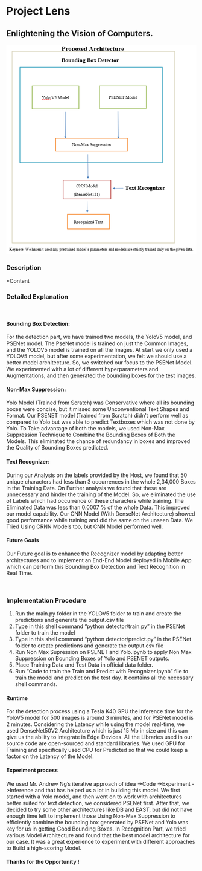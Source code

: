 # Project Lens
## Enlightening the Vision of Computers.

<img src="https://github.com/Sooryak12/Lens/blob/custom/Proposed%20Architecture.png">

### Description

*Content

### Detailed Explanation

<br>

#### Bounding Box Detection:
For the detection part, we have trained two models, the YoloV5 model, and PSENet model. The PseNet model is trained on just the Common Images, and the YOLOV5 model is trained on all the Images.
At start we only used a YOLOV5 model, but after some experimentation, we felt we should use a better model architecture. So, we switched our focus to the PSENet Model. We experimented with a lot of different hyperparameters and Augmentations, and then generated the bounding boxes for the test images.

#### Non-Max Suppression:
Yolo Model (Trained from Scratch) was Conservative where all its bounding boxes were concise, but it missed some Unconventional Text Shapes and Format. Our PSENET model (Trained from Scratch) didn’t perform well as compared to Yolo but was able to predict Textboxes which was not done by Yolo. To Take advantage of both the models, we used Non-Max Suppression Technique to Combine the Bounding Boxes of Both the Models. This eliminated the chance of redundancy in boxes and improved the Quality of Bounding Boxes predicted.

#### Text Recognizer:
During our Analysis on the labels provided by the Host, we found that 50 unique characters had less than 3 occurrences in the whole 2,34,000 Boxes in the Training Data. On Further analysis we found that these are unnecessary and hinder the training of the Model. So, we eliminated the use of Labels which had occurrence of these characters while training. The Eliminated Data was less than 0.0007 % of the whole Data. This improved our model capability. Our CNN Model (With DenseNet Architecture) showed good performance while training and did the same on the unseen Data. We Tried Using CRNN Models too, but CNN Model performed well. 

#### Future Goals
Our Future goal is to enhance the Recognizer model by adapting better architectures and to implement an End-End Model deployed in Mobile App which can perform this Bounding Box Detection and Text Recognition in Real Time.

<br>

### Implementation Procedure

1.	 Run the main.py folder in the YOLOV5 folder to train and create the predictions and generate the output.csv file
2.	Type in this shell command “python detector/train.py” in the PSENet folder to train the model
3.	 Type in this shell command “python detector/predict.py” in the PSENet folder to create predictions and generate the output.csv file
4.	Run Non Max Supression on PSENET and Yolo.ipynb to apply Non Max   Suppression on Bounding Boxes of Yolo and PSENET outputs.
5.	Place Training Data and Test Data in official data folder.
6.	Run “Code to train the Train and Predict with Recognizer.ipynb” file to train the model and predict on the test day. It contains all the necessary shell commands.



#### Runtime
For the detection process using a Tesla K40 GPU the inference time for the YoloV5 model for 500 images is around 3 minutes, and for PSENet model is 2 minutes.
Considering the Latency while using the model real-time, we used DenseNet50V2 Architecture which is just 15 Mb in size and this can give us the ability to integrate in Edge Devices.
All the Libraries used in our source code are open-sourced and standard libraries.
We used GPU for Training and specifically used CPU for Predicted so that we could keep a factor on the Latency of the Model.

#### Experiment process
We used Mr. Andrew Ng’s iterative approach of idea ->Code ->Experiment ->Inference and that has helped us a lot in building this model.
We first started with a Yolo model, and then went on to work with architectures better suited for text detection, we considered PSENet first. After that, we decided to try some other architectures like DB and EAST, but did not have enough time left to implement those
Using Non-Max Suppression to efficiently combine the bounding box generated by PSENet and Yolo was key for us in getting Good Bounding Boxes.
In Recognition Part, we tried various Model Architecture and found that the best model architecture for our case.
It was a great experience to experiment with different approaches to Build a high-scoring Model.

#### Thanks for the Opportunity !



